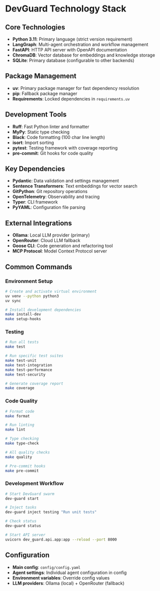 # DevGuard Technology Stack

## Core Technologies
- **Python 3.11**: Primary language (strict version requirement)
- **LangGraph**: Multi-agent orchestration and workflow management
- **FastAPI**: HTTP API server with OpenAPI documentation
- **ChromaDB**: Vector database for embeddings and knowledge storage
- **SQLite**: Primary database (configurable to other backends)

## Package Management
- **uv**: Primary package manager for fast dependency resolution
- **pip**: Fallback package manager
- **Requirements**: Locked dependencies in `requirements.uv`

## Development Tools
- **Ruff**: Fast Python linter and formatter
- **MyPy**: Static type checking
- **Black**: Code formatting (100 char line length)
- **isort**: Import sorting
- **pytest**: Testing framework with coverage reporting
- **pre-commit**: Git hooks for code quality

## Key Dependencies
- **Pydantic**: Data validation and settings management
- **Sentence Transformers**: Text embeddings for vector search
- **GitPython**: Git repository operations
- **OpenTelemetry**: Observability and tracing
- **Typer**: CLI framework
- **PyYAML**: Configuration file parsing

## External Integrations
- **Ollama**: Local LLM provider (primary)
- **OpenRouter**: Cloud LLM fallback
- **Goose CLI**: Code generation and refactoring tool
- **MCP Protocol**: Model Context Protocol server

## Common Commands

### Environment Setup
```bash
# Create and activate virtual environment
uv venv --python python3
uv sync

# Install development dependencies
make install-dev
make setup-hooks
```

### Testing
```bash
# Run all tests
make test

# Run specific test suites
make test-unit
make test-integration
make test-performance
make test-security

# Generate coverage report
make coverage
```

### Code Quality
```bash
# Format code
make format

# Run linting
make lint

# Type checking
make type-check

# All quality checks
make quality

# Pre-commit hooks
make pre-commit
```

### Development Workflow
```bash
# Start DevGuard swarm
dev-guard start

# Inject tasks
dev-guard inject testing "Run unit tests"

# Check status
dev-guard status

# Start API server
uvicorn dev_guard.api.app:app --reload --port 8000
```

## Configuration
- **Main config**: `config/config.yaml`
- **Agent settings**: Individual agent configuration in config
- **Environment variables**: Override config values
- **LLM providers**: Ollama (local) + OpenRouter (fallback)